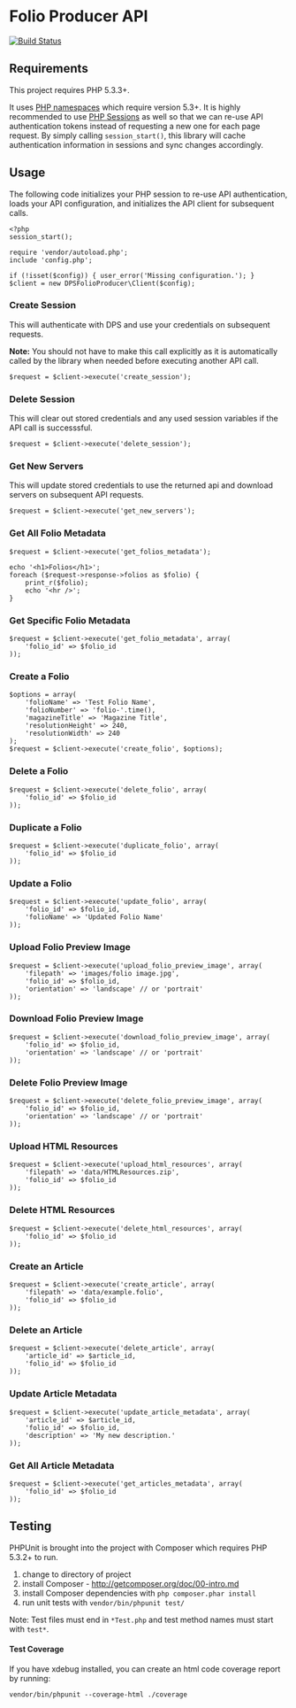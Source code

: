 # Folio Producer API
[![Build Status](https://magnum.travis-ci.com/CoffeeAndCode/folio-producer-api.png?token=PgRq1y9q1wqEUV2w6sXq&branch=master)](https://magnum.travis-ci.com/CoffeeAndCode/folio-producer-api)


## Requirements

This project requires PHP 5.3.3+.

It uses [PHP namespaces](http://www.php.net/manual/en/language.namespaces.rationale.php)
which require version 5.3+. It is highly recommended to use
[PHP Sessions](http://www.php.net/manual/en/book.session.php) as
well so that we can re-use API authentication tokens instead of requesting
a new one for each page request. By simply calling `session_start()`, this
library will cache authentication information in sessions and sync changes
accordingly.


## Usage

The following code initializes your PHP session to re-use API authentication,
loads your API configuration, and initializes the API client for subsequent
calls.

    <?php
    session_start();

    require 'vendor/autoload.php';
    include 'config.php';

    if (!isset($config)) { user_error('Missing configuration.'); }
    $client = new DPSFolioProducer\Client($config);


### Create Session

This will authenticate with DPS and use your credentials on subsequent requests.

**Note:** You should not have to make this call explicitly as it is
automatically called by the library when needed before executing another API
call.

    $request = $client->execute('create_session');


### Delete Session

This will clear out stored credentials and any used session variables if the
API call is successsful.

    $request = $client->execute('delete_session');


### Get New Servers

This will update stored credentials to use the returned api and download servers
on subsequent API requests.

    $request = $client->execute('get_new_servers');


### Get All Folio Metadata

    $request = $client->execute('get_folios_metadata');

    echo '<h1>Folios</h1>';
    foreach ($request->response->folios as $folio) {
        print_r($folio);
        echo '<hr />';
    }


### Get Specific Folio Metadata

    $request = $client->execute('get_folio_metadata', array(
        'folio_id' => $folio_id
    ));


### Create a Folio

    $options = array(
        'folioName' => 'Test Folio Name',
        'folioNumber' => 'folio-'.time(),
        'magazineTitle' => 'Magazine Title',
        'resolutionHeight' => 240,
        'resolutionWidth' => 240
    );
    $request = $client->execute('create_folio', $options);


### Delete a Folio

    $request = $client->execute('delete_folio', array(
        'folio_id' => $folio_id
    ));


### Duplicate a Folio

    $request = $client->execute('duplicate_folio', array(
        'folio_id' => $folio_id
    ));


### Update a Folio

    $request = $client->execute('update_folio', array(
        'folio_id' => $folio_id,
        'folioName' => 'Updated Folio Name'
    ));


### Upload Folio Preview Image

    $request = $client->execute('upload_folio_preview_image', array(
        'filepath' => 'images/folio image.jpg',
        'folio_id' => $folio_id,
        'orientation' => 'landscape' // or 'portrait'
    ));


### Download Folio Preview Image

    $request = $client->execute('download_folio_preview_image', array(
        'folio_id' => $folio_id,
        'orientation' => 'landscape' // or 'portrait'
    ));


### Delete Folio Preview Image

    $request = $client->execute('delete_folio_preview_image', array(
        'folio_id' => $folio_id,
        'orientation' => 'landscape' // or 'portrait'
    ));


### Upload HTML Resources

    $request = $client->execute('upload_html_resources', array(
        'filepath' => 'data/HTMLResources.zip',
        'folio_id' => $folio_id
    ));


### Delete HTML Resources

    $request = $client->execute('delete_html_resources', array(
        'folio_id' => $folio_id
    ));


### Create an Article

    $request = $client->execute('create_article', array(
        'filepath' => 'data/example.folio',
        'folio_id' => $folio_id
    ));


### Delete an Article

    $request = $client->execute('delete_article', array(
        'article_id' => $article_id,
        'folio_id' => $folio_id
    ));


### Update Article Metadata

    $request = $client->execute('update_article_metadata', array(
        'article_id' => $article_id,
        'folio_id' => $folio_id,
        'description' => 'My new description.'
    ));


### Get All Article Metadata

    $request = $client->execute('get_articles_metadata', array(
        'folio_id' => $folio_id
    ));


## Testing

PHPUnit is brought into the project with Composer which requires PHP 5.3.2+ to run.

1. change to directory of project
2. install Composer - http://getcomposer.org/doc/00-intro.md
3. install Composer dependencies with `php composer.phar install`
4. run unit tests with `vendor/bin/phpunit test/`

Note: Test files must end in `*Test.php` and test method names must start with `test*`.


#### Test Coverage

If you have xdebug installed, you can create an html code coverage report by running:

    vendor/bin/phpunit --coverage-html ./coverage

